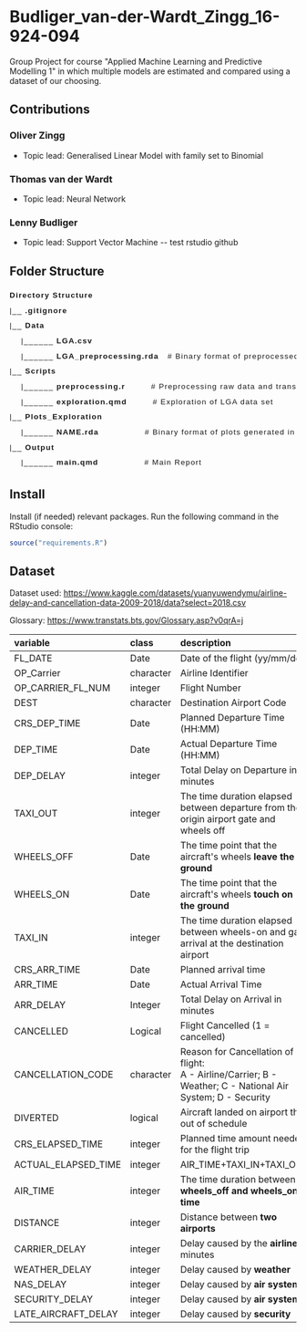 # Budliger_van-der-Wardt_Zingg_16-924-094
Group Project for course "Applied Machine Learning and Predictive Modelling 1" in which multiple models are estimated and compared using a dataset of our choosing.

## Contributions

### Oliver Zingg
- Topic lead: Generalised Linear Model with family set to Binomial 

### Thomas van der Wardt
- Topic lead: Neural Network 

### Lenny Budliger
- Topic lead: Support Vector Machine
-- test rstudio github

## Folder Structure

<pre style="font-size: 10.0pt; font-family: Arial; line-height: 2; letter-spacing: 1.0pt;" >
<b>Directory Structure</b>
|__ <b>.gitignore</b>
|__ <b>Data</b>
    |______ <b>LGA.csv</b>
    |______ <b>LGA_preprocessing.rda</b>   # Binary format of preprocessed LGA.csv
|__ <b>Scripts</b>
    |______ <b>preprocessing.r</b>         # Preprocessing raw data and transforming variables
    |______ <b>exploration.qmd</b>         # Exploration of LGA data set
|__ <b>Plots_Exploration</b>
    |______ <b>NAME.rda</b>                # Binary format of plots generated in exploration.qmd and included in Main Report
|__ <b>Output</b>
    |______ <b>main.qmd</b>                # Main Report 
</pre>

## Install 

Install (if needed) relevant packages. 
Run the following command in the RStudio console: 

```R
source("requirements.R")
```

## Dataset 

Dataset used: <https://www.kaggle.com/datasets/yuanyuwendymu/airline-delay-and-cancellation-data-2009-2018/data?select=2018.csv>

Glossary: <https://www.transtats.bts.gov/Glossary.asp?v0qrA=j>

|variable          |class     |description |
|:-----------------|:---------|:-----------|
|FL_DATE              |Date | Date of the flight (yy/mm/dd) |
|OP_Carrier         |character | Airline Identifier |
|OP_CARRIER_FL_NUM              |integer   | Flight Number|
|DEST             |character    | Destination Airport Code |
|CRS_DEP_TIME              |Date    | Planned Departure Time (HH:MM) |
|DEP_TIME              |Date    | Actual Departure Time (HH:MM) |
|DEP_DELAY              | integer | Total Delay on Departure in minutes |
|TAXI_OUT | integer    | The time duration elapsed between departure from the origin airport gate and wheels off |
|WHEELS_OFF              | Date | The time point that the aircraft's wheels <b>leave the ground</b> |
|WHEELS_ON              | Date | The time point that the aircraft's wheels <b>touch on the ground</b> |
|TAXI_IN           | integer | The time duration elapsed between wheels-on and gate arrival at the destination airport |
|CRS_ARR_TIME              | Date | Planned arrival time |
|ARR_TIME             |Date| Actual Arrival Time|
|ARR_DELAY          |Integer|Total Delay on Arrival in minutes|
|CANCELLED        |Logical| Flight Cancelled (1 = cancelled)|
|CANCELLATION_CODE              | character | Reason for Cancellation of flight: <br> A - Airline/Carrier; B - Weather; C - National Air System; D - Security |
|DIVERTED              | logical | Aircraft landed on airport that out of schedule |
|CRS_ELAPSED_TIME              | integer | Planned time amount needed for the flight trip |
|ACTUAL_ELAPSED_TIME              | integer | AIR_TIME+TAXI_IN+TAXI_OUT |
|AIR_TIME              | integer | The time duration between <b>wheels_off and wheels_on time</b>  |
|DISTANCE           | integer | Distance between <b>two airports</b> |
|CARRIER_DELAY           | integer | Delay caused by the <b> airline</b>  in minutes |
|WEATHER_DELAY|     integer|       Delay caused by <b>weather</b> |
|NAS_DELAY|     integer|       Delay caused by <b> air system</b> |
|SECURITY_DELAY|     integer|       Delay caused by <b>air system</b> |
|LATE_AIRCRAFT_DELAY|     integer|      Delay caused by <b>security</b> |











